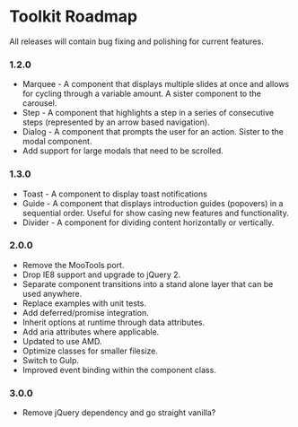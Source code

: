 # Toolkit Roadmap #

All releases will contain bug fixing and polishing for current features.

### 1.2.0 ###
* Marquee - A component that displays multiple slides at once and allows for cycling through a variable amount. A sister component to the carousel.
* Step - A component that highlights a step in a series of consecutive steps (represented by an arrow based navigation).
* Dialog - A component that prompts the user for an action. Sister to the modal component.
* Add support for large modals that need to be scrolled.

### 1.3.0 ###
* Toast - A component to display toast notifications
* Guide - A component that displays introduction guides (popovers) in a sequential order. Useful for show casing new features and functionality.
* Divider - A component for dividing content horizontally or vertically.

### 2.0.0 ###
* Remove the MooTools port.
* Drop IE8 support and upgrade to jQuery 2.
* Separate component transitions into a stand alone layer that can be used anywhere.
* Replace examples with unit tests.
* Add deferred/promise integration.
* Inherit options at runtime through data attributes.
* Add aria attributes where applicable.
* Updated to use AMD.
* Optimize classes for smaller filesize.
* Switch to Gulp.
* Improved event binding within the component class.

### 3.0.0 ###
* Remove jQuery dependency and go straight vanilla?